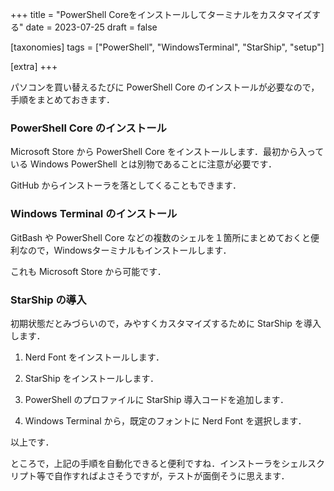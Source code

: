 +++
title = "PowerShell Coreをインストールしてターミナルをカスタマイズする"
date = 2023-07-25
draft = false

[taxonomies]
tags = ["PowerShell", "WindowsTerminal", "StarShip", "setup"]

[extra]
+++

パソコンを買い替えるたびに PowerShell Core のインストールが必要なので，手順をまとめておきます．

### PowerShell Core のインストール

Microsoft Store から PowerShell Core をインストールします．最初から入っている Windows PowerShell とは別物であることに注意が必要です．

GitHub からインストーラを落としてくることもできます．

### Windows Terminal のインストール

GitBash や PowerShell Core などの複数のシェルを１箇所にまとめておくと便利なので，Windowsターミナルもインストールします．

これも Microsoft Store から可能です．

### StarShip の導入

初期状態だとみづらいので，みやすくカスタマイズするために StarShip を導入します．

1. Nerd Font をインストールします．

1. StarShip をインストールします．

1. PowerShell のプロファイルに StarShip 導入コードを追加します．

1. Windows Terminal から，既定のフォントに Nerd Font を選択します．

以上です．

ところで，上記の手順を自動化できると便利ですね．インストーラをシェルスクリプト等で自作すればよさそうですが，テストが面倒そうに思えます．
